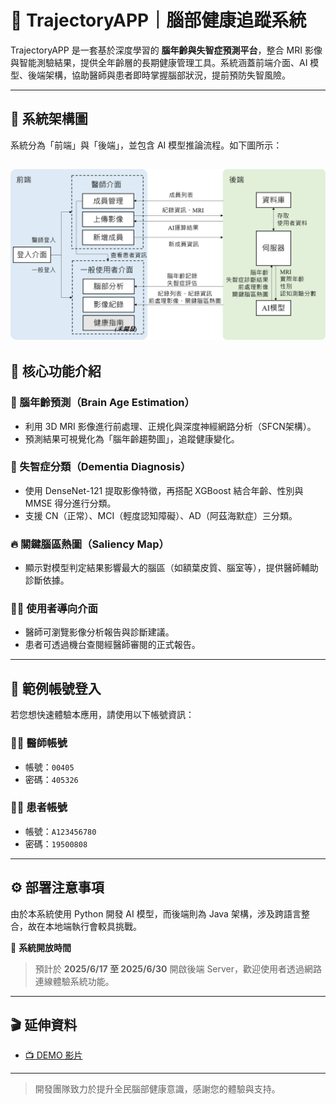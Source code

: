 # 🧠 TrajectoryAPP｜腦部健康追蹤系統

TrajectoryAPP 是一套基於深度學習的 **腦年齡與失智症預測平台**，整合 MRI 影像與智能測驗結果，提供全年齡層的長期健康管理工具。系統涵蓋前端介面、AI 模型、後端架構，協助醫師與患者即時掌握腦部狀況，提前預防失智風險。

---

## 🧩 系統架構圖

系統分為「前端」與「後端」，並包含 AI 模型推論流程。如下圖所示：

![Trajectory 系統架構圖](./architecture.png)
---

## 🚀 核心功能介紹

### 🧪 腦年齡預測（Brain Age Estimation）
- 利用 3D MRI 影像進行前處理、正規化與深度神經網路分析（SFCN架構）。
- 預測結果可視覺化為「腦年齡趨勢圖」，追蹤健康變化。

### 🧠 失智症分類（Dementia Diagnosis）
- 使用 DenseNet-121 提取影像特徵，再搭配 XGBoost 結合年齡、性別與 MMSE 得分進行分類。
- 支援 CN（正常）、MCI（輕度認知障礙）、AD（阿茲海默症）三分類。

### 🔥 關鍵腦區熱圖（Saliency Map）
- 顯示對模型判定結果影響最大的腦區（如額葉皮質、腦室等），提供醫師輔助診斷依據。

### 👨‍⚕️ 使用者導向介面
- 醫師可瀏覽影像分析報告與診斷建議。
- 患者可透過機台查閱經醫師審閱的正式報告。

---

## 📱 範例帳號登入

若您想快速體驗本應用，請使用以下帳號資訊：

### 👨‍⚕️ 醫師帳號
- 帳號：`00405`  
- 密碼：`405326`

### 🧑‍🦱 患者帳號
- 帳號：`A123456780`  
- 密碼：`19500808`

---

## ⚙️ 部署注意事項

由於本系統使用 Python 開發 AI 模型，而後端則為 Java 架構，涉及跨語言整合，故在本地端執行會較具挑戰。

📡 **系統開放時間**  
> 預計於 **2025/6/17 至 2025/6/30** 開啟後端 Server，歡迎使用者透過網路連線體驗系統功能。

---

## 🎬 延伸資料

- [📺 DEMO 影片](https://drive.google.com/file/d/1K189IwtAgan9m-cmXwTDjlR4WnUfPU3G/view?usp=drive_link)

---

> 開發團隊致力於提升全民腦部健康意識，感謝您的體驗與支持。
